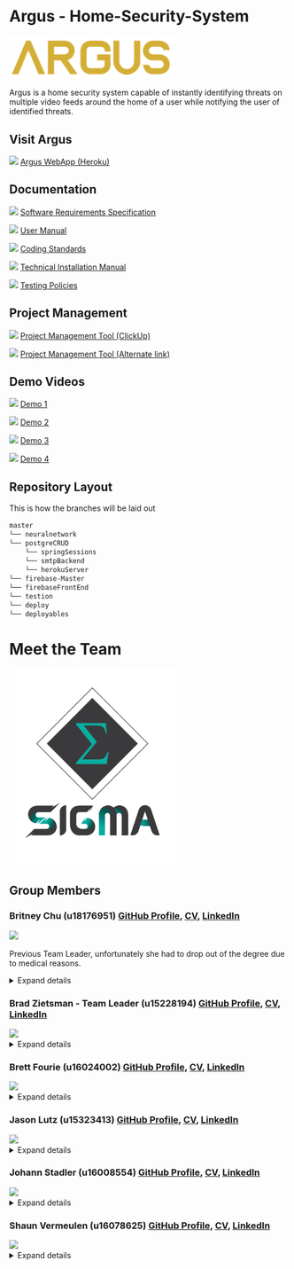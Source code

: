 # Argus - Home-Security-System
<img src="Argus.png" width=300/>

Argus is a home security system  capable of instantly identifying threats on multiple video feeds around the home of a user while notifying the user of identified threats.

## Visit Argus
<img src="https://img.icons8.com/fluent-systems-regular/24/000000/domain.png"/> [Argus WebApp (Heroku)](https://sigma-argus.herokuapp.com/)

## Documentation
<img src="https://img.icons8.com/material-outlined/24/000000/document.png" style="color: #D4AF37"> [Software Requirements Specification](/Documentation/Sigma___SRS_Document(Demo4).pdf)

<img src="https://img.icons8.com/material-outlined/24/000000/document.png"> [User Manual](/Documentation/Argus_User_Manual_v3.pdf)

<img src="https://img.icons8.com/material-outlined/24/000000/document.png"> [Coding Standards](/Documentation/Sigma__Coding_Standards_document.pdf)

<img src="https://img.icons8.com/material-outlined/24/000000/document.png"> [Technical Installation Manual](/Documentation/Technical_Installation_Manual.pdf)

<img src="https://img.icons8.com/material-outlined/24/000000/document.png"> [Testing Policies](/Documentation/Testing_Policies.pdf)

## Project Management

<img src="https://img.icons8.com/material-outlined/24/000000/document.png"> [Project Management Tool (ClickUp)](https://app.clickup.com/2535636/v/l/s/2669690)

<img src="https://img.icons8.com/material-outlined/24/000000/document.png"> [Project Management Tool (Alternate link)](https://share.clickup.com/c/h/2dc6m-169/098ad26309043f3)

## Demo Videos

<img src="https://img.icons8.com/fluent-systems-regular/24/000000/video.png"/> [Demo 1](https://drive.google.com/file/d/1QlzzfJBzulz0C5Vk_K-gsIZmKuGH15zq/view?usp=sharing)

<img src="https://img.icons8.com/fluent-systems-regular/24/000000/video.png"/> [Demo 2](https://drive.google.com/file/d/1twylM62yNvclUM6zKJeOSxo46HInaMkH/view?usp=sharing)

<img src="https://img.icons8.com/fluent-systems-regular/24/000000/video.png"/> [Demo 3](https://drive.google.com/file/d/1nmYSEZ-q6KomuUadqy5R1eBndgRQRk0M/view?usp=sharing)

<img src="https://img.icons8.com/fluent-systems-regular/24/000000/video.png"/> [Demo 4](https://drive.google.com/file/d/14zL797nATDfY3vd2i8kUvGWcfuFuDsPq/view?usp=sharing)

## Repository Layout
This is how the branches will be laid out
```
master 
└── neuralnetwork
└── postgreCRUD
    └── springSessions
    └── smtpBackend
    └── herokuServer
└── firebase-Master
└── firebaseFrontEnd
└── testion
└── deploy
└── deployables

```

# Meet the Team
<img src="Sigma_Logo.png" width=300/>

## Group Members

### Britney Chu (u18176951) [GitHub Profile](https://github.com/BritneyChu), [CV](https://britneychu.github.io/), [LinkedIn](https://www.linkedin.com/in/britney-chu-ab434a1a3/)

<img src="https://github.com/BritneyChu.png" width = 200/>

Previous Team Leader, unfortunately she had to drop out of the degree due to medical reasons.

<details><summary>Expand details</summary>
<div class="right">

**Interests:**
    - Programming       - Project management        - Business
    
    - System analysis   - Website design


**Skills:**
    - Systems Architecture              - Machine Virtualisation software
    
    - XAMPP with APACHE and FileZilla   - PHPmyAdmin           
    
    - Draw.io                           - C++, Java, Delphi
    
    - HTML, CSS and Bootsrap            - PHP, Javascript with AJAX and ES6  
    
    - XML, and XML schema creation      - Low-level Assembly Language(x86)
    
    - Python                            - Android

**Previous work experience:**

* **Creator of Delphi single-task programs**  
Merensky High School, Limpopo

* **Tutoring**  
Milky Way Tutors, Computer Science

**Attitudes:**

    - Adventurous        - Team-driven       - Passionate
    
    - Creative           - Experimental      - Logical
    
    - Artistic           - Amiable
</div>

</details>

### Brad Zietsman - Team Leader (u15228194) [GitHub Profile](https://github.com/Bradford-700), [CV](https://bradford-700.github.io/online-cv), [LinkedIn](https://www.linkedin.com/in/brad-zietsman/)

<img src="https://github.com/Bradford-700.png" width = 200/>

<details><summary>Expand details</summary>

- __Interests__: Dancing, Fishing, Gaming, Gambling, Gym, Photography, Snooker.
- __Skills__: C++, C#, Java, x86 Assembly, JavaScript, PHP, HTNL/CSS, MySQL, Postgre, MongoDB, Neo4j.
- __Previous work experience__: Tutor for COS212 at the University of Pretoria.
- __Attitudes__: Confident, Attention to Detail, Hard Worker.

</details>

### Brett Fourie (u16024002) [GitHub Profile](https://github.com/BrettFourie), [CV](https://brettfourie.github.io/online-cv/), [LinkedIn](https://www.linkedin.com/in/brett-fourie-949021192/)

<img src="https://github.com/BrettFourie.png" width = 200/>

<details><summary>Expand details</summary>

- __Interests__: Gym, Gaming, Technology and Reading
- __Skills__:  Java, C++, x86 Assembly, HTML, CSS, JavaScript, PHP, Android Development and UI/UX Design
- __Previous Work Experience__: No formal work experience
- __Attitudes__: Hard working, positive, dedicated and punctual

</details>

### Jason Lutz (u15323413) [GitHub Profile](https://github.com/jay-lutz), [CV](https://jay-lutz.github.io), [LinkedIn]()

<img src="https://github.com/jay-lutz.png" width = 200/>

<details><summary>Expand details</summary>

- __Interests__: Gaming, Gym, Virtual Reality, Guitar
- __Skills__: Python, Java, C++, Javascript, HTML, x86 Assembly
- __Previous work experience__: Volunteer work developing chat bots
- __Attitudes__: Positive, Dedicated, Relaxed, Determined

</details>

### Johann Stadler (u16008554) [GitHub Profile](https://github.com/JohannSS), [CV](https://johannss.github.io/my_online_CV), [LinkedIn](https://www.linkedin.com/in/johann-stadler-0064251a9/)

<img src="https://github.com/JohannSS.png" width = 200/>

<details><summary>Expand details</summary>

- __Interests__: Trail running, Motor sports, CNC machining, 3D printing
- __Skills__: Java, C++, Assembler, HTML, CSS, JavaScript, Android and MySQL
- __Previous work experience__: No formal work experience, 5 years of University level programming experience.
- __Attitudes__: Dedicated, hard worker, perfectionist, creative and positive.

</details> 

### Shaun Vermeulen (u16078625) [GitHub Profile](https://github.com/ShaunVermeulen), [CV](https://shaunvermeulen.github.io), [LinkedIn](https://www.linkedin.com/in/shaun-vermeulen-a617161a4)

<img src="https://github.com/ShaunVermeulen.png" width = 200/>

<details><summary>Expand details</summary>

- __Interests__: Gaming, Fishing, Camping
- __Skills__: Java, C++, HTML, CSS, PHP, x86 Assembly, Android, MySQL
- __Previous work experience__: No formal work experience. I am currently a student at the University of Pretoria enrolled for BSc Computer Science
- __Attitudes__: Determinated, Positive, Hard Working, Dedicated 

</details> 
